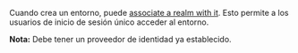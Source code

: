 Cuando crea un entorno, puede [associate a realm with it](jbj1680184191443.md). Esto permite a los usuarios de inicio de sesión único acceder al entorno.

**Nota:** Debe tener un proveedor de identidad ya establecido.
